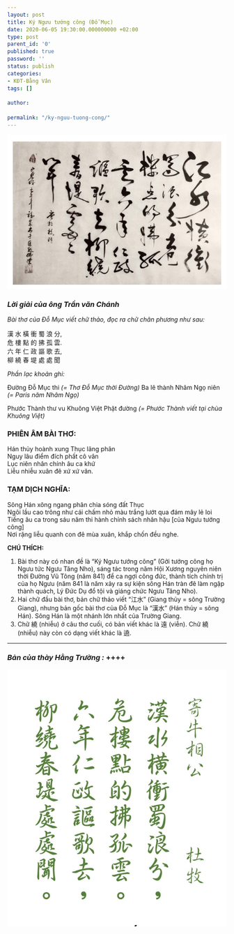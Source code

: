```yaml
---
layout: post
title: Ký Ngưu tướng công (Đỗ Mục)
date: 2020-06-05 19:30:00.000000000 +02:00
type: post
parent_id: '0'
published: true
password: ''
status: publish
categories:
- KĐT-Bằng Vân
tags: []

author:
  
permalink: "/ky-nguu-tuong-cong/"
---
```

![Bài thơ Đỗ Mục do thày Thích Phước Thành viết thảo, treo tại nhà TQA](../assets/DoMuc_KyNguuTuongCongthao.png)

### ***Lời giải của ông Trần văn Chánh***

*Bài thơ của Đỗ Mục viết chữ thảo, đọc ra chữ chân phương như sau:* 

漢 水 橫 衝 蜀 浪 分,  
危 樓 點 的 拂 孤 雲.  
六 年 仁 政 謳 歌 去,  
柳 繞 春 堤 處 處 聞  


*Phần lạc khoản ghi:* 

Đường Đỗ Mục thi *(= Thơ Đỗ Mục thời Đường)*
Ba lê thành Nhâm Ngọ niên *(= Paris năm Nhâm Ngọ)*

Phước Thành thư vu Khuông Việt Phật đường *(= Phước Thành viết tại chùa Khuông Việt)*


### **PHIÊN ÂM BÀI THƠ:**

Hán thủy hoành xung Thục lãng phân   
Nguy lâu điểm đích phất cô vân   
Lục niên nhân chính âu ca khứ   
Liễu nhiễu xuân đê xứ xứ văn.  



### **TẠM DỊCH NGHĨA:**

Sông Hán xông ngang phân chia sóng đất Thục  
Ngôi lầu cao trông như cái chấm nhỏ màu trắng lướt qua đám mây lẻ loi   
Tiếng âu ca trong sáu năm thi hành chính sách nhân hậu [của Ngưu tướng công]   
Nơi rặng liễu quanh con đê mùa xuân, khắp chốn đều nghe.  


**CHÚ THÍCH:**

1. Bài thơ này có nhan đề là “Ký Ngưu tướng công” (Gởi tướng công họ Ngưu tức Ngưu
Tăng Nho), sáng tác trong năm Hội Xương nguyên niên thời Đường Vũ Tông (năm 841)
để ca ngợi công đức, thành tích chính trị của họ Ngưu (năm 841 là năm xảy ra sự kiện
sông Hán tràn đê làm ngập thành quách, Lý Đức Dụ đổ tội và giáng chức Ngưu Tăng
Nho).
2. Hai chữ đầu bài thơ, bản chữ thảo viết “江水” (Giang thủy = sông Trường Giang),
nhưng bản gốc bài thơ của Đỗ Mục là “漢水” (Hán thủy = sông Hán). Sông Hán là một
nhánh lớn nhất của Trường Giang.
3. Chữ 繞 (nhiễu) ở câu thơ cuối, có bản viết khác là 遠 (viễn). Chữ 繞 (nhiễu) này còn
có dạng viết khác là 遶.

***


  
### ***Bản của thày Hằng Trường :*** ++++
![Hán thuỷ hoành xung Thục lãng hề...](../assets/DoMuc_KyNguuTuongCong.png)


